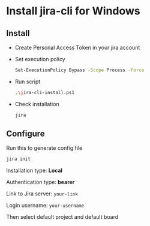 # Install jira-cli for Windows

## Install

* Create Personal Access Token in your jira account

* Set execution policy

    ```sh
    Set-ExecutionPolicy Bypass -Scope Process -Force
    ```

* Run script

    ```sh
    .\jira-cli-install.ps1
    ```

* Check installation

    ```sh
    jira
    ```

## Configure

Run this to generate config file

```sh
jira init
```

Installation type: **Local**

Authentication type: **bearer**

Link to Jira server: `your-link`

Login username: `your-username`

Then select default project and default board
